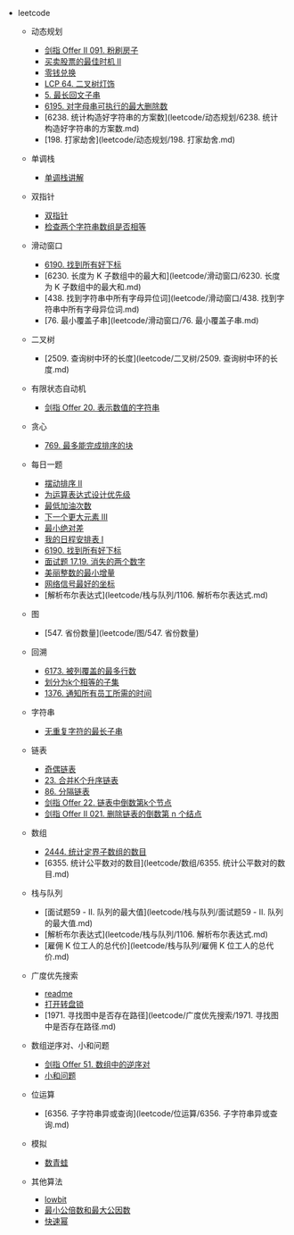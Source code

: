 * leetcode
  * 动态规划
    * [剑指 Offer II 091. 粉刷房子](leetcode/动态规划/剑指%20Offer%20II%20091.%20粉刷房子.md)
    * [买卖股票的最佳时机 II](leetcode/动态规划/%E4%B9%B0%E5%8D%96%E8%82%A1%E7%A5%A8%E7%9A%84%E6%9C%80%E4%BD%B3%E6%97%B6%E6%9C%BA%20II.md)
    * [零钱兑换](leetcode/动态规划/零钱兑换.md)
    * [LCP 64. 二叉树灯饰](leetcode/动态规划/LCP%2064.%20%E4%BA%8C%E5%8F%89%E6%A0%91%E7%81%AF%E9%A5%B0.md)
    * [5. 最长回文子串](leetcode/动态规划/5.%20最长回文子串.md)
    * [6195. 对字母串可执行的最大删除数](leetcode/%E5%8A%A8%E6%80%81%E8%A7%84%E5%88%92/6195.%20%E5%AF%B9%E5%AD%97%E6%AF%8D%E4%B8%B2%E5%8F%AF%E6%89%A7%E8%A1%8C%E7%9A%84%E6%9C%80%E5%A4%A7%E5%88%A0%E9%99%A4%E6%95%B0.md)
    * [6238. 统计构造好字符串的方案数](leetcode/动态规划/6238. 统计构造好字符串的方案数.md)
    * [198. 打家劫舍](leetcode/动态规划/198. 打家劫舍.md)
  * 单调栈
    * [单调栈讲解](leetcode/单调栈/单调栈讲解.md)
  * 双指针
    * [双指针](leetcode/双指针/双指针.md)
    * [检查两个字符串数组是否相等](leetcode/双指针/检查两个字符串数组是否相等.md)
    
  * 滑动窗口
    * [6190. 找到所有好下标](leetcode/滑动窗口/6190.%20%E6%89%BE%E5%88%B0%E6%89%80%E6%9C%89%E5%A5%BD%E4%B8%8B%E6%A0%87.md)
    * [6230. 长度为 K 子数组中的最大和](leetcode/滑动窗口/6230. 长度为 K 子数组中的最大和.md)
    * [438. 找到字符串中所有字母异位词](leetcode/滑动窗口/438. 找到字符串中所有字母异位词.md)
    * [76. 最小覆盖子串](leetcode/滑动窗口/76. 最小覆盖子串.md)
  
  + 二叉树
  	+ [2509. 查询树中环的长度](leetcode/二叉树/2509. 查询树中环的长度.md)
  	
  + 有限状态自动机
    + [剑指 Offer 20. 表示数值的字符串](leetcode/有限状态自动机/剑指%20Offer%2020.%20表示数值的字符串.md)
  + 贪心
    + [769. 最多能完成排序的块](leetcode/贪心/769.%20最多能完成排序的块.md)
  
  
  * 每日一题
    * [摆动排序 II](每日一题/../leetcode/每日一题/摆动排序%20II.md)
    * [为运算表达式设计优先级](每日一题/../leetcode/每日一题/%E4%B8%BA%E8%BF%90%E7%AE%97%E8%A1%A8%E8%BE%BE%E5%BC%8F%E8%AE%BE%E8%AE%A1%E4%BC%98%E5%85%88%E7%BA%A7.md)
    * [最低加油次数](每日一题/../leetcode/每日一题/%E6%9C%80%E4%BD%8E%E5%8A%A0%E6%B2%B9%E6%AC%A1%E6%95%B0.md)
    * [下一个更大元素 III](每日一题/../leetcode/每日一题/%E4%B8%8B%E4%B8%80%E4%B8%AA%E6%9B%B4%E5%A4%A7%E5%85%83%E7%B4%A0%20III.md)
    * [最小绝对差](每日一题/../leetcode/每日一题/%E6%9C%80%E5%B0%8F%E7%BB%9D%E5%AF%B9%E5%B7%AE.md)
    * [我的日程安排表 I](每日一题/../leetcode/每日一题/%E6%9C%80%E5%B0%8F%E7%BB%9D%E5%AF%B9%E5%B7%AE.md)
    * [6190. 找到所有好下标](leetcode/%E5%85%B6%E4%BB%96%E9%A2%98/6190.%20%E6%89%BE%E5%88%B0%E6%89%80%E6%9C%89%E5%A5%BD%E4%B8%8B%E6%A0%87.md)
    * [面试题 17.19. 消失的两个数字](leetcode/每日一题/面试题%2017.19.%20消失的两个数字.md)
    * [美丽整数的最小增量](leetcode/每日一题/美丽整数的最小增量.md)
    * [网络信号最好的坐标](leetcode/每日一题/网络信号最好的坐标.md)
    * [解析布尔表达式](leetcode/栈与队列/1106. 解析布尔表达式.md)
  * 图
  
  	* [547. 省份数量](leetcode/图/547. 省份数量)
  
  * 回溯
    * [6173. 被列覆盖的最多行数](leetcode/回溯/6173.%20被列覆盖的最多行数.md) 
    * [划分为k个相等的子集](leetcode/回溯/划分为k个相等的子集.md)
    * [1376. 通知所有员工所需的时间](leetcode/回溯/1376.%20通知所有员工所需的时间.md)
  * 字符串
    * [无重复字符的最长子串](leetcode/字符串/无重复字符的最长子串.md)
  * 链表  
    * [奇偶链表](leetcode/链表/奇偶链表.md)
    * [23. 合并K个升序链表](leetcode/链表/23.%20合并K个升序链表.md)
    * [86. 分隔链表](leetcode/链表/86.%20分隔链表.md)
    * [剑指 Offer 22. 链表中倒数第k个节点](leetcode/链表/剑指%20Offer%2022.%20链表中倒数第k个节点.md)
    * [剑指 Offer II 021. 删除链表的倒数第 n 个结点](leetcode/链表/剑指%20Offer%20II%20021.%20删除链表的倒数第%20n%20个结点.md)
  * 数组
    * [2444. 统计定界子数组的数目](leetcode/数组/2444.%20统计定界子数组的数目.md)
    * [6355. 统计公平数对的数目](leetcode/数组/6355. 统计公平数对的数目.md)
  * 栈与队列
    * [面试题59 - II. 队列的最大值](leetcode/栈与队列/面试题59 - II. 队列的最大值.md)
    * [解析布尔表达式](leetcode/栈与队列/1106. 解析布尔表达式.md)
    * [雇佣 K 位工人的总代价](leetcode/栈与队列/雇佣 K 位工人的总代价.md)
  * 广度优先搜索
    * [readme](leetcode/广度优先搜索/BFS.md)
    * [打开转盘锁](leetcode/广度优先搜索/打开转盘锁.md)
    * [1971. 寻找图中是否存在路径](leetcode/广度优先搜索/1971. 寻找图中是否存在路径.md)
  * 数组逆序对、小和问题
    * [剑指 Offer 51. 数组中的逆序对](leetcode/数组逆序对、小和问题/剑指%20Offer%2051.%20数组中的逆序对.md) 
    * [小和问题](leetcode/数组逆序对、小和问题/小和问题.md)
  * 位运算
  
    * [6356. 子字符串异或查询](leetcode/位运算/6356. 子字符串异或查询.md)
  * 模拟
  
    * [ 数青蛙](leetcode/模拟/1419.%20数青蛙.md)
  * 其他算法
    * [lowbit](leetcode/其他算法/lowbit.md)
    * [最小公倍数和最大公因数](leetcode/其他算法/最大公因数和最小公倍数.md)
    * [快速幂](leetcode/其他算法/快速幂.md)
  
  
  
  